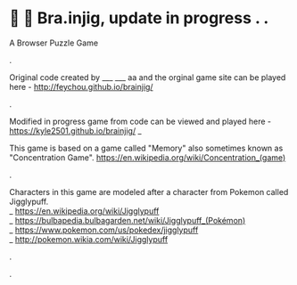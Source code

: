 :cherry_blossom: :lollipop: Bra.injig, update in progress . . 
==========

A Browser Puzzle Game

.

Original code created by ___ ___ aa and the orginal game site can be played here - http://feychou.github.io/brainjig/

.

Modified in progress game from code can be viewed and played here - https://kyle2501.github.io/brainjig/
_

This game is based on a game called "Memory" also sometimes known as "Concentration Game".
https://en.wikipedia.org/wiki/Concentration_(game)


.

Characters in this game are modeled after a character from Pokemon called Jigglypuff.  
_ https://en.wikipedia.org/wiki/Jigglypuff  
_ https://bulbapedia.bulbagarden.net/wiki/Jigglypuff_(Pokémon)  
_ https://www.pokemon.com/us/pokedex/jigglypuff  
_ http://pokemon.wikia.com/wiki/Jigglypuff  

.

.
